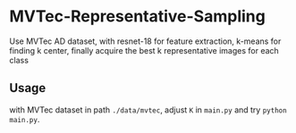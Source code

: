 # MVTec-Representative-Sampling
Use MVTec AD dataset, with resnet-18 for feature extraction, k-means for finding k center, finally acquire the best k representative images for each class

## Usage
with MVTec dataset in path `./data/mvtec`, adjust `K` in `main.py` and try `python main.py`.